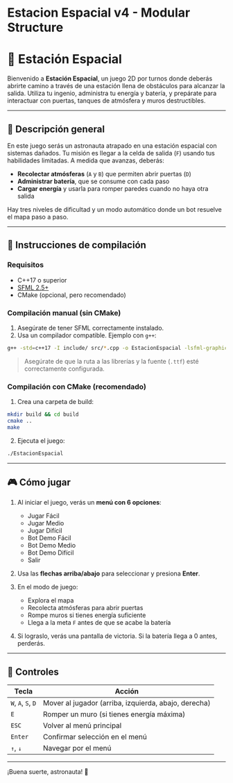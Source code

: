 # Estacion Espacial v4 - Modular Structure
# 🚀 Estación Espacial

Bienvenido a **Estación Espacial**, un juego 2D por turnos donde deberás abrirte camino a través de una estación llena de obstáculos para alcanzar la salida. Utiliza tu ingenio, administra tu energía y batería, y prepárate para interactuar con puertas, tanques de atmósfera y muros destructibles.

---

## 🧹 Descripción general

En este juego serás un astronauta atrapado en una estación espacial con sistemas dañados. Tu misión es llegar a la celda de salida (`F`) usando tus habilidades limitadas. A medida que avanzas, deberás:

* **Recolectar atmósferas** (`A` y `B`) que permiten abrir puertas (`D`)
* **Administrar batería**, que se consume con cada paso
* **Cargar energía** y usarla para romper paredes cuando no haya otra salida

Hay tres niveles de dificultad y un modo automático donde un bot resuelve el mapa paso a paso.

---

## 👷️ Instrucciones de compilación

### Requisitos

* C++17 o superior
* [SFML 2.5+](https://www.sfml-dev.org/download.php)
* CMake (opcional, pero recomendado)

### Compilación manual (sin CMake)

1. Asegúrate de tener SFML correctamente instalado.
2. Usa un compilador compatible. Ejemplo con `g++`:

```bash
g++ -std=c++17 -I include/ src/*.cpp -o EstacionEspacial -lsfml-graphics -lsfml-window -lsfml-system
```

> Asegúrate de que la ruta a las librerías y la fuente (`.ttf`) esté correctamente configurada.

### Compilación con CMake (recomendado)

1. Crea una carpeta de build:

```bash
mkdir build && cd build
cmake ..
make
```

2. Ejecuta el juego:

```bash
./EstacionEspacial
```

---

## 🎮 Cómo jugar

1. Al iniciar el juego, verás un **menú con 6 opciones**:

   * Jugar Fácil
   * Jugar Medio
   * Jugar Difícil
   * Bot Demo Fácil
   * Bot Demo Medio
   * Bot Demo Difícil
   * Salir

2. Usa las **flechas arriba/abajo** para seleccionar y presiona **Enter**.

3. En el modo de juego:

   * Explora el mapa
   * Recolecta atmósferas para abrir puertas
   * Rompe muros si tienes energía suficiente
   * Llega a la meta `F` antes de que se acabe la batería

4. Si lograslo, verás una pantalla de victoria. Si la batería llega a 0 antes, perderás.

---

## 🎯 Controles

| Tecla              | Acción                                               |
| ------------------ | ---------------------------------------------------- |
| `W`, `A`, `S`, `D` | Mover al jugador (arriba, izquierda, abajo, derecha) |
| `E`                | Romper un muro (si tienes energía máxima)            |
| `ESC`              | Volver al menú principal                             |
| `Enter`            | Confirmar selección en el menú                       |
| `↑`, `↓`           | Navegar por el menú                                  |

---

¡Buena suerte, astronauta! 🌌
